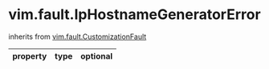 vim.fault.IpHostnameGeneratorError
==================================
inherits from [vim.fault.CustomizationFault](docs/vim.fault.CustomizationFault.md)

| property | type | optional |
|:---------|:-----|:---------|
